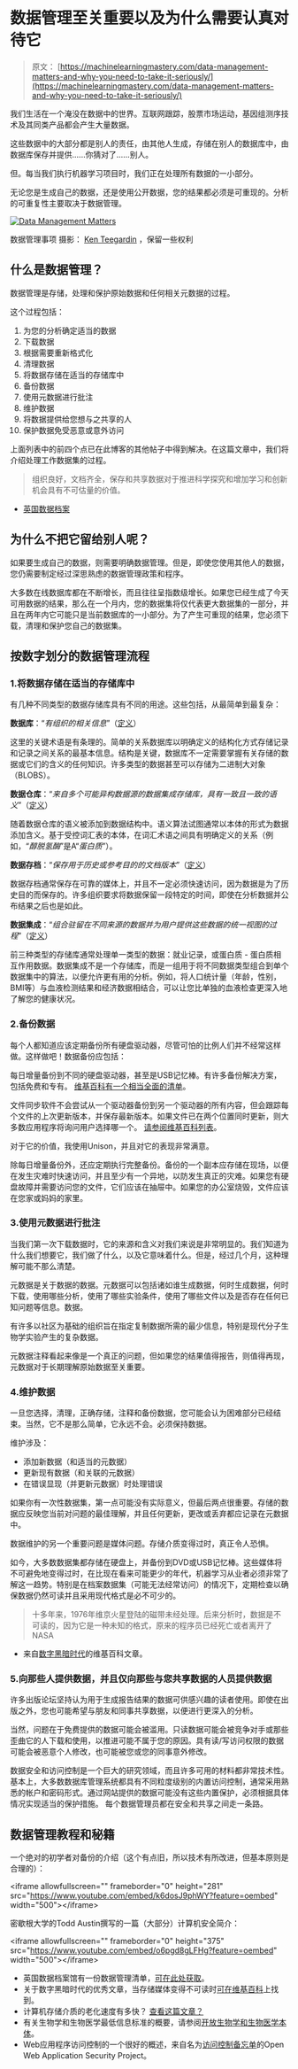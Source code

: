 # 数据管理至关重要以及为什么需要认真对待它

> 原文： [https://machinelearningmastery.com/data-management-matters-and-why-you-need-to-take-it-seriously/](https://machinelearningmastery.com/data-management-matters-and-why-you-need-to-take-it-seriously/)

我们生活在一个淹没在数据中的世界。互联网跟踪，股票市场运动，基因组测序技术及其同类产品都会产生大量数据。

这些数据中的大部分都是别人的责任，由其他人生成，存储在别人的数据库中，由数据库保存并提供......你猜对了......别人。

但。每当我们执行机器学习项目时，我们正在处理所有数据的一小部分。

无论您是生成自己的数据，还是使用公开数据，您的结果都必须是可重现的。分析的可重复性主要取决于数据管理。

[![Data Management Matters](img/9c9ca6ffc37f57f327de68d8bedc24b8.jpg)](https://3qeqpr26caki16dnhd19sv6by6v-wpengine.netdna-ssl.com/wp-content/uploads/2014/11/data-management-matters.jpg)

数据管理事项
摄影： [Ken Teegardin](https://www.flickr.com/photos/teegardin/5537894072) ，保留一些权利

## 什么是数据管理？

数据管理是存储，处理和保护原始数据和任何相关元数据的过程。

这个过程包括：

1.  为您的分析确定适当的数据
2.  下载数据
3.  根据需要重新格式化
4.  清理数据
5.  将数据存储在适当的存储库中
6.  备份数据
7.  使用元数据进行批注
8.  维护数据
9.  将数据提供给您想与之共享的人
10.  保护数据免受恶意或意外访问

上面列表中的前四个点已在此博客的其他帖子中得到解决。在这篇文章中，我们将介绍处理工作数据集的过程。

> 组织良好，文档齐全，保存和共享数据对于推进科学探究和增加学习和创新机会具有不可估量的价值。

- [英国数据档案](http://ukdataservice.ac.uk/manage-data/lifecycle.aspx)

## 为什么不把它留给别人呢？

如果要生成自己的数据，则需要明确数据管理。但是，即使您使用其他人的数据，您仍需要制定经过深思熟虑的数据管理政策和程序。

大多数在线数据库都在不断增长，而且往往呈指数级增长。如果您已经生成了今天可用数据的结果，那么在一个月内，您的数据集将仅代表更大数据集的一部分，并且在两年内它可能只是当前数据库的一小部分。为了产生可重现的结果，您必须下载，清理和保护您自己的数据集。

## 按数字划分的数据管理流程

### 1.将数据存储在适当的存储库中

有几种不同类型的数据存储库具有不同的用途。这些包括，从最简单到最复杂：

**数据库**：“_有组织的相关信息_”（[定义](http://wordnet.princeton.edu/perl/webwn)）

这里的关键术语是有条理的。简单的关系数据库以明确定义的结构化方式存储记录和记录之间关系的最基本信息。结构是关键，数据库不一定需要掌握有关存储的数据或它们的含义的任何知识。许多类型的数据甚至可以存储为二进制大对象（BLOBS）。

**数据仓库**：“_来自多个可能异构数据源的数据集成存储库，具有一致且一致的语义_”（[定义](http://www.genomicglossaries.com/content/algorithms_glossary.asp)）

随着数据仓库的语义被添加到数据结构中。语义算法试图通常以本体的形式为数据添加含义。基于受控词汇表的本体，在词汇术语之间具有明确定义的关系（例如，“_醇脱氢酶_”是A“_蛋白质_”）。

**数据存档**：“_保存用于历史或参考目的的文档版本_”（[定义](http://www.bbn.com/glossary)）

数据存档通常保存在可靠的媒体上，并且不一定必须快速访问，因为数据是为了历史目的而保存的。许多组织要求将数据保留一段特定的时间，即使在分析数据并公布结果之后也是如此。

**数据集成**：“_组合驻留在不同来源的数据并为用户提供这些数据的统一视图的过程_”（[定义](http://en.wikipedia.org/wiki/Data%20integration)）

前三种类型的存储库通常处理单一类型的数据：就业记录，或蛋白质 - 蛋白质相互作用数据。数据集成不是一个存储库，而是一组用于将不同数据类型组合到单个数据集中的算法，以便允许更有用的分析。例如，将人口统计量（年龄，性别，BMI等）与血液检测结果和经济数据相结合，可以让您比单独的血液检查更深入地了解您的健康状况。

### 2.备份数据

每个人都知道应该定期备份所有硬盘驱动器，尽管可怕的比例人们并不经常这样做。这样做吧！数据备份应包括：

每日增量备份到不同的硬盘驱动器，甚至是USB记忆棒。有许多备份解决方案，包括免费和专有。 [维基百科有一个相当全面的清单](http://en.wikipedia.org/wiki/List_of_backup_software)。

文件同步软件不会尝试从一个驱动器备份到另一个驱动器的所有内容，但会跟踪每个文件的上次更新版本，并保存最新版本。如果文件已在两个位置同时更新，则大多数应用程序将询问用户选择哪一个。 [请参阅维基百科列表](http://en.wikipedia.org/wiki/Comparison_of_file_synchronization_software)。

对于它的价值，我使用Unison，并且对它的表现非常满意。

除每日增量备份外，还应定期执行完整备份。备份的一个副本应存储在现场，以便在发生灾难时快速访问，并且至少有一个异地，以防发生真正的灾难。如果您有硬盘故障并需要访问您的文件，它们应该在抽屉中。如果您的办公室烧毁，文件应该在您家或妈妈的家里。

### 3.使用元数据进行批注

当我们第一次下载数据时，它的来源和含义对我们来说是非常明显的。我们知道为什么我们想要它，我们做了什么，以及它意味着什么。但是，经过几个月，这种理解可能不那么清楚。

元数据是关于数据的数据。元数据可以包括诸如谁生成数据，何时生成数据，何时下载，使用哪些分析，使用了哪些实验条件，使用了哪些文件以及是否存在任何已知问题等信息。数据。

有许多以社区为基础的组织旨在指定复制数据所需的最少信息，特别是现代分子生物学实验产生的复杂数据。

元数据注释看起来像是一个真正的问题，但如果您的结果值得报告，则值得再现，元数据对于长期理解原始数据至关重要。

### 4.维护数据

一旦您选择，清理，正确存储，注释和备份数据，您可能会认为困难部分已经结束。当然，它不是那么简单，它永远不会。必须保持数据。

维护涉及：

*   添加新数据（和适当的元数据）
*   更新现有数据（和关联的元数据）
*   在错误显现（并更新元数据）时处理错误

如果你有一次性数据集，第一点可能没有实际意义，但最后两点很重要。存储的数据应反映您当前对问题的最佳理解，并且任何更新，更改或丢弃都应记录在元数据中。

数据维护的另一个重要问题是媒体问题。存储介质变得过时，真正令人恐惧。

如今，大多数数据集都存储在硬盘上，并备份到DVD或USB记忆棒。这些媒体将不可避免地变得过时，在比现在看来可能更少的年代，机器学习从业者必须非常了解这一趋势。特别是在档案数据集（可能无法经常访问）的情况下，定期检查以确保数据仍然可读并且采用现代格式是必不可少的。

> 十多年来，1976年维京火星登陆的磁带未经处理。后来分析时，数据是不可读的，因为它是一种未知的格式，原来的程序员已经死亡或者离开了NASA

- 来自[数字黑暗时代](http://en.wikipedia.org/wiki/Digital_dark_age)的维基百科文章。

### 5.向那些人提供数据，并且仅向那些与您共享数据的人员提供数据

许多出版论坛坚持认为用于生成报告结果的数据可供感兴趣的读者使用。即使在出版之外，您也可能希望与朋友和同事共享数据，以便进行更深入的分析。

当然，问题在于免费提供的数据可能会被滥用。只读数据可能会被竞争对手或那些歪曲它的人下载和使用，以推进可能不属于您的原因。具有读/写访问权限的数据可能会被恶意个人修改，也可能被您或您的同事意外修改。

数据安全和访问控制是一个巨大的研究领域，而且许多可用的材料都非常技术性。基本上，大多数数据库管理系统都具有不同粒度级别的内置访问控制，通常采用熟悉的帐户和密码形式。通过网站提供的数据可能没有这些内置保护，必须根据具体情况实现适当的保护措施。
每个数据管理员都在安全和共享之间走一条路。

## 数据管理教程和秘籍

一个绝对的初学者对备份的介绍（这个有点旧，所以技术有所改进，但基本原则是合理的）：

&lt;iframe allowfullscreen="" frameborder="0" height="281" src="https://www.youtube.com/embed/k6dosJ9phWY?feature=oembed" width="500"&gt;&lt;/iframe&gt;

密歇根大学的Todd Austin撰写的一篇（大部分）计算机安全简介：

&lt;iframe allowfullscreen="" frameborder="0" height="375" src="https://www.youtube.com/embed/o6pgd8gLFHg?feature=oembed" width="500"&gt;&lt;/iframe&gt;

*   英国数据档案馆有一份数据管理清单，[可在此处获取](http://www.data-archive.ac.uk/create-manage/planning-for-sharing/data-management-checklist)。
*   关于数字黑暗时代的优秀文章，当存储媒体变得不可读时[可在维基百科](http://en.wikipedia.org/wiki/Digital_dark_age)上找到。
*   计算机存储介质的老化速度有多快？ [查看这篇文章？](http://www.zetta.net/history-of-computer-storage/)
*   有关生物学和生物医学最低信息标准的概要，请参阅[开放生物学和生物医学本体](http://www.obofoundry.org/)。
*   Web应用程序访问控制的一个很好的概述，来自名为[访问控制备忘单](https://www.owasp.org/index.php/Access_Control_Cheat_Sheet)的Open Web Application Security Project。